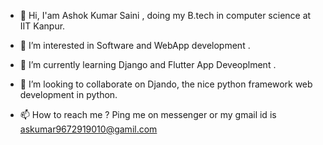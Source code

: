  - 👋 Hi, I'am Ashok Kumar Saini , doing my B.tech in computer science at IIT Kanpur.

- 👀 I’m interested in Software and WebApp development .
- 🌱 I’m currently learning Django and Flutter App Deveoplment .
- 💞️ I’m looking to collaborate on Djando, the nice python framework web development in python.
- 📫 How to reach me ? Ping me on messenger or my gmail id is askumar9672919010@gamil.com

<!---
Ashokkumar2sa/Ashokkumar2sa is a ✨ special ✨ repository because its `README.md` (this file) appears on your GitHub profile.
You can click the Preview link to take a look at your changes.
--->
